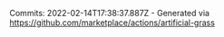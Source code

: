 Commits: 2022-02-14T17:38:37.887Z - Generated via https://github.com/marketplace/actions/artificial-grass
<br>
